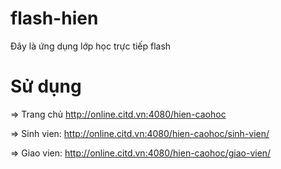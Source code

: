 # flash-hien
Đây là ứng dụng lớp học trực tiếp flash
# Sử dụng
=> Trang chủ http://online.citd.vn:4080/hien-caohoc

=> Sinh vien: http://online.citd.vn:4080/hien-caohoc/sinh-vien/

=> Giao vien: http://online.citd.vn:4080/hien-caohoc/giao-vien/

